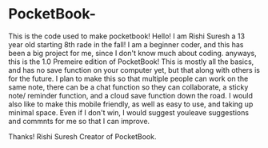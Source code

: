 # PocketBook-
This is the code used to make pocketbook!
 Hello! I am Rishi Suresh a 13 year old starting 8th rade in the fall! I am a beginner coder, and this has been a big project for me, since I don't know much about coding. anyways, this is the 1.0 Premeire edition of PocketBook! This is mostly all the basics, and has no save function on your computer yet, but that along with others is for the future. I plan to make this so that multiple people can work on the same note, there can be a chat function so they can collaborate, a sticky note/ reminder function, and a cloud save function down the road. I would also like to make this mobile friendly, as well as easy to use, and taking up minimal space. Even if I don't win, I would suggest youleave suggestions and commnts for me so that I can improve.
 
 Thanks!
 Rishi Suresh
 Creator of PocketBook.
